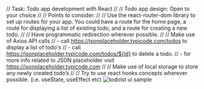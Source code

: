 // Task: Todo app development with React
//
//     Todo app design: Open to your choice
//
// Points to consider:
//
//     Use the react-router-dom library to set up routes for your app. You could have a route for the home page, a route for displaying a list of existing todo, and a route for creating a new todo.
//
// Have programmatic redirection wherever possible.
//
//     Make use of Axios API calls
// - call https://jsonplaceholder.typicode.com/todos to display a list of todo's
//     - call https://jsonplaceholder.typicode.com/todos/${id} to delete a todo.
//     - for more info related to JSON placeholder visit https://jsonplaceholder.typicode.com
//
//     Make use of local storage to store any newly created todo’s
//
// Try to use react hooks concepts wherever possible. (i.e. useState, useEffect etc)
![todoist ui sample](https://d2.alternativeto.net/dist/s/todoist_583684_full.png?format=jpg&width=1600&height=1600&mode=min&upscale=false)

